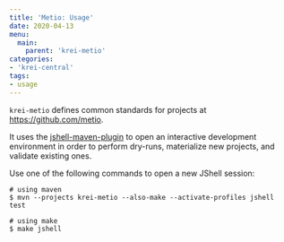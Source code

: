 ```yaml
---
title: 'Metio: Usage'
date: 2020-04-13
menu:
  main:
    parent: 'krei-metio'
categories:
- 'krei-central'
tags:
- usage
---
```


`krei-metio` defines common standards for projects at https://github.com/metio.

It uses the [jshell-maven-plugin](https://github.com/johnpoth/jshell-maven-plugin) to open an interactive development environment in order to perform dry-runs, materialize new projects, and validate existing ones. 

Use one of the following commands to open a new JShell session:

```shell script
# using maven
$ mvn --projects krei-metio --also-make --activate-profiles jshell test

# using make
$ make jshell
```
